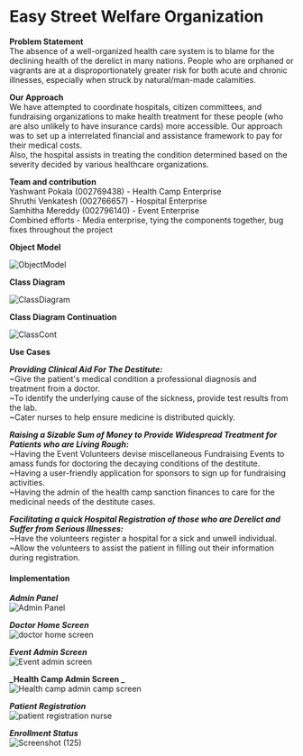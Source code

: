 # Easy Street Welfare Organization

**Problem Statement** <br /> 
The absence of a well-organized health care system is to blame for the declining health of the derelict in many nations. People who are orphaned or vagrants are at a disproportionately greater risk for both acute and chronic illnesses, especially when struck by natural/man-made calamities.

**Our Approach** <br />
We have attempted to coordinate hospitals, citizen committees, and fundraising organizations to make health treatment for these people (who are also unlikely to have insurance cards) more accessible. Our approach was to set up a interrelated financial and assistance framework to pay for their medical costs. <br />
Also, the hospital assists in treating the condition determined based on the severity decided by various healthcare organizations.

**Team and contribution** <br />
Yashwant Pokala (002769438) - Health Camp Enterprise <br />
Shruthi Venkatesh (002766657) - Hospital Enterprise <br />
Samhitha Mereddy (002796140) - Event Enterprise <br />
Combined efforts - Media enterprise, tying the components together, bug fixes throughout the project <br />


**Object Model**

![ObjectModel](https://user-images.githubusercontent.com/114696080/206938969-f3236c94-37c1-48e5-ab50-0015a493df6d.png)

**Class Diagram**

![ClassDiagram](https://user-images.githubusercontent.com/114696080/206938968-b0e34d7a-eeee-4d4f-aaac-f3e485121058.png)

**Class Diagram Continuation**

![ClassCont](https://user-images.githubusercontent.com/114696080/206938966-2cbc5948-4631-44d0-a55f-5ce9a4d953c1.png)

**Use Cases** <br />

**_Providing Clinical Aid For The Destitute:_** <br />
~Give the patient's medical condition a professional diagnosis and treatment from a doctor. <br />
~To identify the underlying cause of the sickness, provide test results from the lab. <br />
~Cater nurses to help ensure medicine is distributed quickly. <br />

**_Raising a Sizable Sum of Money to Provide Widespread Treatment for Patients who are Living Rough:_** <br />
~Having the Event Volunteers devise miscellaneous Fundraising Events to amass funds for doctoring the decaying conditions of the destitute. <br />
~Having a user-friendly application for sponsors to sign up for fundraising activities. <br />
~Having the admin of the health camp sanction finances to care for the medicinal needs of the destitute cases. <br />

**_Facilitating a quick Hospital Registration of those who are Derelict and Suffer from Serious Illnesses:_** <br />
~Have the volunteers register a hospital for a sick and unwell individual. <br />
~Allow the volunteers to assist the patient in filling out their information during registration. <br />

#### Implementation ####

**_Admin Panel_** <br />
![Admin Panel](https://user-images.githubusercontent.com/114696080/206959524-3e0fef3c-113f-41df-885f-e8ba362a8fa3.png)

**_Doctor Home Screen_** <br />
![doctor home screen](https://user-images.githubusercontent.com/114696080/206959746-6a392ebc-2ed6-4b67-a8cb-4b371cd9f7ae.png)

**_Event Admin Screen_** <br />
![Event admin screen](https://user-images.githubusercontent.com/114696080/206959894-9f154047-0b98-4539-bfdc-e3576aef7e81.png)

**_Health Camp Admin Screen _** <br />
![Health camp admin camp screen](https://user-images.githubusercontent.com/114696080/206959991-fae16651-2bff-49ef-9ad4-a1a5d5ccbb00.png)

**_Patient Registration_** <br />
![patient registration nurse](https://user-images.githubusercontent.com/114696080/206960246-6c9718c2-1409-4efd-8c4e-33c3fad9cca8.png)

**_Enrollment Status_** <br />
![Screenshot (125)](https://user-images.githubusercontent.com/114696080/206960440-ce37c487-7740-4fb9-995e-26edb7e4c33d.png)
